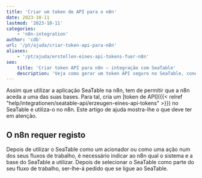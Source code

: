 ```yaml
---
title: 'Criar um token de API para o n8n'
date: 2023-10-11
lastmod: '2023-10-11'
categories:
    - 'n8n-integration'
author: 'cdb'
url: '/pt/ajuda/criar-token-api-para-n8n'
aliases:
    - '/pt/ajuda/erstellen-eines-api-tokens-fuer-n8n'
seo:
    title: 'Criar token API para n8n – integração com SeaTable'
    description: 'Veja como gerar um token API seguro no SeaTable, conectar ao n8n e automatizar processos e integrações com suas bases em poucos minutos.'
---
```


Assim que utilizar a aplicação SeaTable na n8n, tem de permitir que a n8n aceda a uma das suas bases. Para tal, cria um [token de API]({{< relref "help/integrationen/seatable-api/erzeugen-eines-api-tokens" >}}) no SeaTable e utiliza-o no n8n. Este artigo de ajuda mostra-lhe o que deve ter em atenção.

## O n8n requer registo

Depois de utilizar o SeaTable como um acionador ou como uma ação num dos seus fluxos de trabalho, é necessário indicar ao n8n qual o sistema e a base do SeaTable a utilizar. Depois de selecionar o SeaTable como parte do seu fluxo de trabalho, ser-lhe-á pedido que se ligue ao SeaTable.
